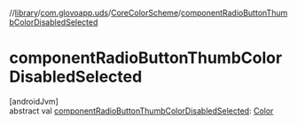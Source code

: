 //[library](../../../index.md)/[com.glovoapp.uds](../index.md)/[CoreColorScheme](index.md)/[componentRadioButtonThumbColorDisabledSelected](component-radio-button-thumb-color-disabled-selected.md)

# componentRadioButtonThumbColorDisabledSelected

[androidJvm]\
abstract val [componentRadioButtonThumbColorDisabledSelected](component-radio-button-thumb-color-disabled-selected.md): [Color](https://developer.android.com/reference/kotlin/androidx/compose/ui/graphics/Color.html)
